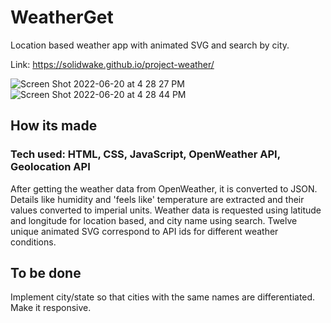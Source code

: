 # WeatherGet
Location based weather app with animated SVG and search by city.

Link: https://solidwake.github.io/project-weather/

![Screen Shot 2022-06-20 at 4 28 27 PM](https://user-images.githubusercontent.com/69250073/174673851-b191a642-34fb-4f2c-91f1-c5faaba9f98f.png)
![Screen Shot 2022-06-20 at 4 28 44 PM](https://user-images.githubusercontent.com/69250073/174673848-0788251a-151f-459b-a8f4-45199a764214.png)

## How its made
### Tech used: HTML, CSS, JavaScript, OpenWeather API, Geolocation API
After getting the weather data from OpenWeather, it is converted to JSON. Details like humidity and 'feels like' temperature are extracted and their values converted to imperial units. Weather data is requested using latitude and longitude for location based, and city name using search. Twelve unique animated SVG correspond to API ids for different weather conditions.

## To be done
Implement city/state so that cities with the same names are differentiated. Make it responsive.
